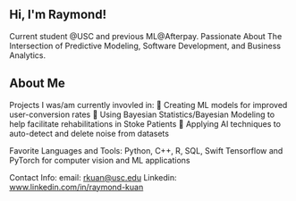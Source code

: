 ## Hi, I'm Raymond! 
Current student @USC and previous ML@Afterpay. Passionate About The Intersection of Predictive Modeling, Software Development, and Business Analytics.

## About Me

Projects I was/am currently invovled in:
📲 Creating ML models for improved user-conversion rates
🧮 Using Bayesian Statistics/Bayesian Modeling to help facilitate rehabilitations in Stoke Patients
📡 Applying AI techniques to auto-detect and delete noise from datasets

Favorite Languages and Tools:
Python, C++, R, SQL, Swift
Tensorflow and PyTorch for computer vision and ML applications

Contact Info:
email: rkuan@usc.edu
Linkedin: www.linkedin.com/in/raymond-kuan

